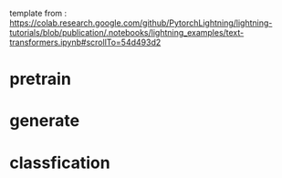 template from : https://colab.research.google.com/github/PytorchLightning/lightning-tutorials/blob/publication/.notebooks/lightning_examples/text-transformers.ipynb#scrollTo=54d493d2


# pretrain 
# generate 
# classfication